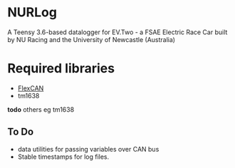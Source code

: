 # NURLog
A Teensy 3.6-based datalogger for EV.Two - a FSAE Electric Race Car built by NU Racing and the University of Newcastle (Australia)


# Required libraries
 - [FlexCAN](https://github.com/pawelsky/FlexCAN_Library)
 - tm1638

**todo** others eg tm1638

## To Do
- data utilities for passing variables over CAN bus
- Stable timestamps for log files.
